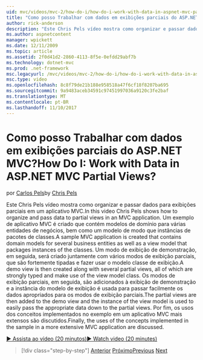 ```yaml
---
uid: mvc/videos/mvc-2/how-do-i/how-do-i-work-with-data-in-aspnet-mvc-partial-views
title: "Como posso Trabalhar com dados em exibições parciais do ASP.NET MVC? | Microsoft Docs"
author: rick-anderson
description: "Este Chris Pels vídeo mostra como organizar e passar dados para exibições parciais em um aplicativo MVC. Um exemplo de aplicativo MVC é criado que contém o domínio..."
ms.author: aspnetcontent
manager: wpickett
ms.date: 12/11/2009
ms.topic: article
ms.assetid: 2f0d41d2-2860-4113-8f5e-0efdd29abf7b
ms.technology: dotnet-mvc
ms.prod: .net-framework
msc.legacyurl: /mvc/videos/mvc-2/how-do-i/how-do-i-work-with-data-in-aspnet-mvc-partial-views
msc.type: video
ms.openlocfilehash: 8c8f79de21b188e958518a47f6cf18f8207ba695
ms.sourcegitcommit: 9a9483aceb34591c97451997036a9120c3fe2baf
ms.translationtype: MT
ms.contentlocale: pt-BR
ms.lasthandoff: 11/10/2017
---
```

<a name="how-do-i-work-with-data-in-aspnet-mvc-partial-views"></a><span data-ttu-id="34583-105">Como posso Trabalhar com dados em exibições parciais do ASP.NET MVC?</span><span class="sxs-lookup"><span data-stu-id="34583-105">How Do I: Work with Data in ASP.NET MVC Partial Views?</span></span>
====================
<span data-ttu-id="34583-106">por [Carlos Pels](https://twitter.com/chrispels)</span><span class="sxs-lookup"><span data-stu-id="34583-106">by [Chris Pels](https://twitter.com/chrispels)</span></span>

<span data-ttu-id="34583-107">Este Chris Pels vídeo mostra como organizar e passar dados para exibições parciais em um aplicativo MVC.</span><span class="sxs-lookup"><span data-stu-id="34583-107">In this video Chris Pels shows how to organize and pass data to partial views in an MVC application.</span></span> <span data-ttu-id="34583-108">Um exemplo de aplicativo MVC é criado que contém modelos de domínio para várias entidades de negócios, bem como um modelo de modo que instâncias de pacotes de classes.</span><span class="sxs-lookup"><span data-stu-id="34583-108">A sample MVC application is created that contains domain models for several business entities as well as a view model that packages instances of the classes.</span></span> <span data-ttu-id="34583-109">Um modo de exibição de demonstração, em seguida, será criado juntamente com vários modos de exibição parciais, que são fortemente tipadas e fazer usar o modelo classe de exibição.</span><span class="sxs-lookup"><span data-stu-id="34583-109">A demo view is then created along with several partial views, all of which are strongly typed and make use of the view model class.</span></span> <span data-ttu-id="34583-110">Os modos de exibição parciais, em seguida, são adicionados à exibição de demonstração e a instância do modelo de exibição é usada para passar facilmente os dados apropriados para os modos de exibição parciais.</span><span class="sxs-lookup"><span data-stu-id="34583-110">The partial views are then added to the demo view and the instance of the view model is used to easily pass the appropriate data down to the partial views.</span></span> <span data-ttu-id="34583-111">Por fim, os usos dos conceitos implementados no exemplo em um aplicativo MVC mais extensos são discutidos.</span><span class="sxs-lookup"><span data-stu-id="34583-111">Finally, the uses of the concepts implemented in the sample in a more extensive MVC application are discussed.</span></span>

[<span data-ttu-id="34583-112">&#9654; Assista ao vídeo (20 minutos)</span><span class="sxs-lookup"><span data-stu-id="34583-112">&#9654; Watch video (20 minutes)</span></span>](https://channel9.msdn.com/Blogs/ASP-NET-Site-Videos/how-do-i-work-with-data-in-aspnet-mvc-partial-views)

>[!div class="step-by-step"]
<span data-ttu-id="34583-113">[Anterior](how-do-i-return-json-formatted-data-for-an-ajax-call-in-an-aspnet-mvc-web-application.md)
[Próximo](how-do-i-implement-view-models-to-manage-data-for-aspnet-mvc-views.md)</span><span class="sxs-lookup"><span data-stu-id="34583-113">[Previous](how-do-i-return-json-formatted-data-for-an-ajax-call-in-an-aspnet-mvc-web-application.md)
[Next](how-do-i-implement-view-models-to-manage-data-for-aspnet-mvc-views.md)</span></span>
